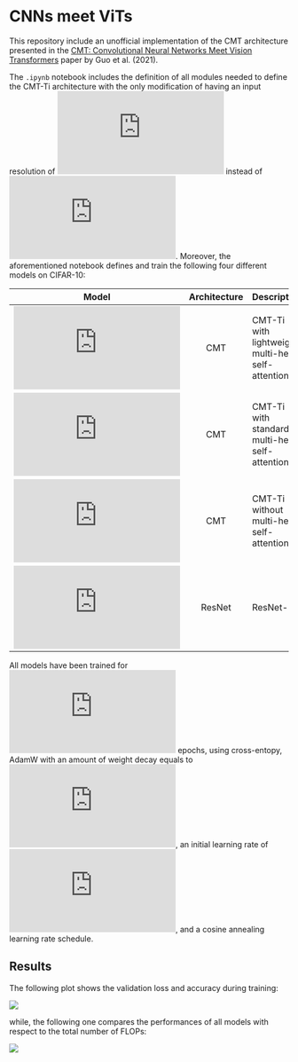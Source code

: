 # CNNs meet ViTs

This repository include an unofficial implementation of the CMT architecture presented in the [CMT: Convolutional Neural Networks Meet Vision Transformers](https://arxiv.org/abs/2107.06263) paper by Guo et al. (2021).

The `.ipynb` notebook includes the definition of all modules needed to define the CMT-Ti architecture with the only modification of having an input resolution of ![](https://latex.codecogs.com/gif.latex?%5Cinline%20224%20%5Ctimes%20224) instead of ![](https://latex.codecogs.com/gif.latex?%5Cinline%20160%20%5Ctimes%20160). Moreover, the aforementioned notebook defines and train  the following four different models on CIFAR-10:

| Model | Architecture | Description | #Parameters | #FLOPs |
|:-:|:-:|:--|:-:|:-:|
| ![](https://latex.codecogs.com/gif.latex?%5Cinline%20m_1) | CMT | CMT-Ti with lightweight multi-head self-attention | 9.01M | 1.31B |
| ![](https://latex.codecogs.com/gif.latex?%5Cinline%20m_2) | CMT | CMT-Ti with standard multi-head self-attention | 8.11M | 3.56B |
| ![](https://latex.codecogs.com/gif.latex?%5Cinline%20m_3) | CMT | CMT-Ti without multi-head self-attention | 5.58M | 0.95B |
| ![](https://latex.codecogs.com/gif.latex?%5Cinline%20m_4) | ResNet | ResNet-18 | 11.69M | 1.83B |

All models have been trained for ![](https://latex.codecogs.com/gif.latex?%5Cinline%2025) epochs, using cross-entopy, AdamW with an amount of weight decay equals to ![](https://latex.codecogs.com/gif.latex?%5Cinline%201e%5Ctext%7B-%7D5), an initial learning rate of ![](https://latex.codecogs.com/gif.latex?%5Cinline%206e%5Ctext%7B-%7D5), and a cosine annealing learning rate schedule.

## Results

The following plot shows the validation loss and accuracy during training:

![](https://i.ibb.co/nqXMhNk/download.png)

while, the following one compares the performances of all models with respect to the total number of FLOPs:

![](https://i.ibb.co/WsQppY1/download-1.png)

